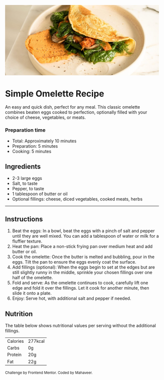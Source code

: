 <!DOCTYPE html>
<html lang="en">
<head>
  <meta charset="UTF-8">
  <meta name="viewport" content="width=device-width, initial-scale=1.0">
  <title>Simple Omelette Recipe</title>
  <link rel="stylesheet" href="style.css">
  <link rel="shortcut icon" href="/Assets/favicon-32x32.png" type="image/x-icon">
  <link rel="preconnect" href="https://fonts.googleapis.com">
<link rel="preconnect" href="https://fonts.gstatic.com" crossorigin>
<link href="https://fonts.googleapis.com/css2?family=Young+Serif&display=swap" rel="stylesheet">
</head>
<body>
  <div class="container">
  <img src="Assets/image-omelette.jpeg" alt="omelette image">
  <h1>Simple Omelette Recipe</h1>
  <p> An easy and quick dish, perfect for any meal. This classic omelette combines beaten eggs cooked to perfection, optionally filled with your choice of cheese, vegetables, or meats.</p>

  <h3>Preparation time</h3>
  <ul>
    <li>Total: Approximately 10 minutes</li>
    <li>Preparation: 5 minutes</li>
    <li>Cooking: 5 minutes</li>  
  </ul>

  <h2>Ingredients</h2>
  <ul>
    <li>2-3 large eggs</li>
    <li>Salt, to taste</li>
    <li>Pepper, to taste</li>
    <li>1 tablespoon of butter or oil</li>
    <li>Optional fillings: cheese, diced vegetables, cooked meats, herbs</li>
  </ul>

  <hr>

  <h2>Instructions</h2>
  <ol>
    <li>Beat the eggs: In a bowl, beat the eggs with a pinch of salt and pepper until they are well mixed. You can add a tablespoon of water or milk for a fluffier texture.</li>
    <li>Heat the pan: Place a non-stick frying pan over medium heat and add butter or oil.</li>
    <li>Cook the omelette: Once the butter is melted and bubbling, pour in the eggs. Tilt the pan to ensure the eggs evenly coat the surface.</li>
    <li>Add fillings (optional): When the eggs begin to set at the edges but are still slightly runny in the middle, sprinkle your chosen fillings over one half of the omelette.</li>
    <li>Fold and serve: As the omelette continues to cook, carefully lift one edge and fold it over the fillings. Let it cook for another minute, then slide it onto a plate.</li>
    <li>Enjoy: Serve hot, with additional salt and pepper if needed.</li>
  </ol>

  <h2>Nutrition</h2>
  <p>The table below shows nutritional values per serving without the additional fillings.</p>
  <table>
    <tr>
      <td>Calories</td>
      <td>277kcal</td>
    </tr>
    <tr>
      <td>Carbs</td>
      <td>0g</td>
    </tr>
    <tr>
      <td>Protein</td>
      <td>20g</td>
    </tr>
    <tr>
      <td>Fat</td>
      <td>22g</td>
    </tr>
  </table>

  <small>Challenge by Frontend Mentor. Coded by Mahaveer.</small>
</div>
</body>
</html>



                        
